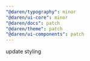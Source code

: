 ```yaml
---
"@daren/typography": minor
"@daren/ui-core": minor
"@daren/docs": patch
"@daren/theme": patch
"@daren/ui-components": patch
---
```


update styling
